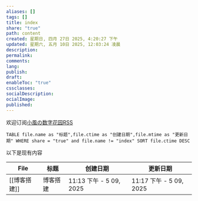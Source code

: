 ```yaml
---
aliases: []
tags: []
title: index
share: "true"
path: content
created: 星期日, 四月 27日 2025, 4:20:27 下午
updated: 星期六, 五月 10日 2025, 12:03:24 凌晨
description: 
permalink: 
comments: 
lang: 
publish: 
draft: 
enableToc: "true"
cssclasses: 
socialDescription: 
ocialImage: 
published:
---
```


欢迎订阅[小風の数字花园RSS](https://garden.aifeng.space/index.xml)

```dataview 
TABLE file.name as "标题",file.ctime as "创建日期",file.mtime as "更新日期" WHERE share = "true" and file.name != "index" SORT file.ctime DESC
```

以下是现有内容

| File     | 标题   | 创建日期                  | 更新日期                  |
| -------- | ---- | --------------------- | --------------------- |
| [[博客搭建]] | 博客搭建 | 11:13 下午 - 5 09, 2025 | 11:17 下午 - 5 09, 2025 |
